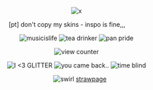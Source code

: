 <div align="center">





![x](https://i.postimg.cc/c6yc76TT/12623734-03eb7-Edit-the-information-of-a-Pic-Mix.gif)

[pt] don't copy my skins - inspo is fine‎‎‎‎,,, ‎‎‎‎ ‎‎‎‎  ‎‎‎‎  ‎‎‎‎  ‎‎‎‎ ‎‎‎‎ ‎‎‎‎  ‎‎‎‎   ‎‎‎‎ ‎‎‎‎ ‎‎‎‎  


![musicislife](https://i6.glitter-graphics.org/pub/976/976336iiof8g9a9g.gif) ![tea drinker](https://i6.glitter-graphics.org/pub/471/471346df7lfatg7n.gif) ![pan pride](https://blinkies.cafe/b/display/0074-pan.gif)

![view counter](https://komarev.com/ghpvc/?username=ha11owseve&label=🧵-views&color=08ccc9&style=plastic") 


![I <3 GLITTER](https://blinkies.cafe/b/display/0018-glitter.gif) ![you came back..](https://blinkies.cafe/b/display/0056-pirate.gif) ![time blind](https://blinkies.cafe/b/display/0136-clock.gif)

 
‎ ‎ ‎ ‎ ![swirl](https://64.media.tumblr.com/ee2c838eabf172c02f23dc80bea9ff35/0549ca437ae94b42-d2/s75x75_c1/d47e519a3d8b73a15f0f9e1887cf20dbfaa752ed.gifv) [strawpage](https://ha11owseve.straw.page)
